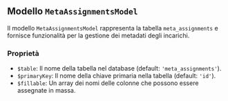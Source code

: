 ## Modello `MetaAssignmentsModel`

Il modello `MetaAssignmentsModel`  rappresenta la tabella `meta_assignments` e fornisce funzionalità per la gestione dei metadati degli incarichi.

### Proprietà

* `$table`: Il nome della tabella nel database (default: `'meta_assignments'`).
* `$primaryKey`: Il nome della chiave primaria nella tabella (default: `'id'`).
* `$fillable`: Un array dei nomi delle colonne che possono essere assegnate in massa.
